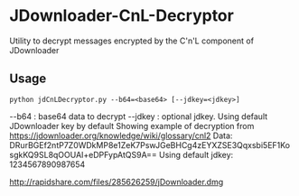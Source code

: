 # JDownloader-CnL-Decryptor

Utility to decrypt messages encrypted by the C'n'L component of JDownloader

## Usage

```
python jdCnLDecryptor.py --b64=<base64> [--jdkey=<jdkey>]
```
--b64 : base64 data to decrypt
--jdkey : optional jdkey. Using default JDownloader key by default
Showing example of decryption from https://jdownloader.org/knowledge/wiki/glossary/cnl2
Data: DRurBGEf2ntP7Z0WDkMP8e1ZeK7PswJGeBHCg4zEYXZSE3Qqxsbi5EF1KosgkKQ9SL8qOOUAI+eDPFypAtQS9A==
Using default jdkey: 1234567890987654

http://rapidshare.com/files/285626259/jDownloader.dmg
